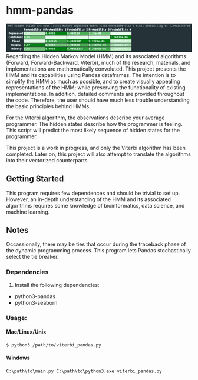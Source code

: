 # hmm-pandas
![alt text](https://raw.githubusercontent.com/summonholmes/hmm-pandas/master/example.png)
Regarding the Hidden Markov Model (HMM) and its associated algorithms (Forward, Forward-Backward, Viterbi), much of the research, materials, and implementations are mathematically convoluted.  This project presents the HMM and its capabilities using Pandas dataframes.  The intention is to simplify the HMM as much as possible, and to create visually appealing representations of the HMM; while preserving the functionality of existing implementations.  In addition, detailed comments are provided throughout the code.  Therefore, the user should have much less trouble understanding the basic principles behind HMMs.

For the Viterbi algorithm, the observations describe your average programmer.  The hidden states describe how the programmer is feeling.  This script will predict the most likely sequence of hidden states for the programmer.

This project is a work in progress, and only the Viterbi algorithm has been completed.  Later on, this project will also attempt to translate the algorithms into their vectorized counterparts.

## Getting Started
This program requires few dependences and should be trivial to set up.  However, an in-depth understanding of the HMM and its associated algorithms requires some knowledge of bioinformatics, data science, and machine learning.

## Notes
Occassionally, there may be ties that occur during the traceback phase of the dynamic programming process.  This program lets Pandas stochastically select the tie breaker.

### Dependencies
1. Install the following dependencies:
* python3-pandas
* python3-seaborn

### Usage:
#### Mac/Linux/Unix
```
$ python3 /path/to/viterbi_pandas.py
```
#### Windows
```
C:\path\to\main.py C:\path\to\python3.exe viterbi_pandas.py
```
